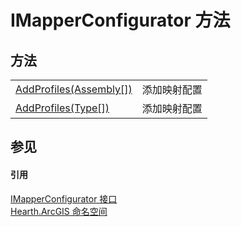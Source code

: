 # IMapperConfigurator 方法




## 方法
<table>
<tr>
<td><a href="M_Hearth_ArcGIS_IMapperConfigurator_AddProfiles">AddProfiles(Assembly[])</a></td>
<td>添加映射配置</td></tr>
<tr>
<td><a href="M_Hearth_ArcGIS_IMapperConfigurator_AddProfiles_1">AddProfiles(Type[])</a></td>
<td>添加映射配置</td></tr>
</table>

## 参见


#### 引用
<a href="T_Hearth_ArcGIS_IMapperConfigurator">IMapperConfigurator 接口</a>  
<a href="N_Hearth_ArcGIS">Hearth.ArcGIS 命名空间</a>  
